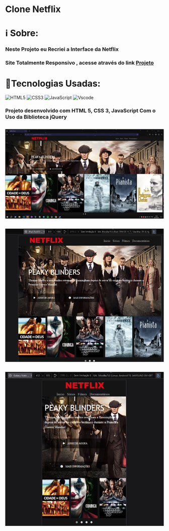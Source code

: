 # Clone Netflix
#####

# ℹ️ Sobre:
### Neste Projeto eu Recriei a Interface da Netflix
### Site Totalmente Responsivo , acesse através do link <a href="https://gabrielhidan.github.io/netflix-clone/ " target="_blank"> Projeto</a>

# 🚀Tecnologias Usadas:

![HTML5](https://img.shields.io/badge/HTML5-E34F26?style=for-the-badge&logo=html5&logoColor=white) ![CSS3](https://img.shields.io/badge/CSS3-1572B6?style=for-the-badge&logo=css3&logoColor=white) ![JavaScript](https://img.shields.io/badge/JavaScript-F7DF1E?style=for-the-badge&logo=javascript&logoColor=black) ![Vscode](https://img.shields.io/badge/Vscode-007ACC?style=for-the-badge&logo=visual-studio-code&logoColor=white)

### Projeto desenvolvido com HTML 5,  CSS 3, JavaScript Com o Uso da Biblioteca jQuery

##
<img src="src/desktop.png">

##
<img src="src/ipad.png">

##
<img src="src/smartphone.png">
